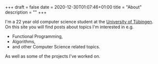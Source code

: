 +++ 
draft = false
date = 2020-12-30T01:07:46+01:00
title = "About"
description = ""
+++

I'm a 22 year old computer science student at the [University of Tübingen](https://uni-tuebingen.de/). On this site you will find posts about topics I'm interested in e.g. 
- Functional Programming,
- Algorithms,
- and other Computer Science related topics.

As well as some of the projects I've worked on.